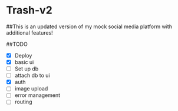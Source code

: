 # Trash-v2

##This is an updated version of my mock social media platform with additional features!

##TODO

- [x] Deploy
- [x] basic ui
- [ ] Set up db
- [ ] attach db to ui
- [x] auth
- [ ] image upload
- [ ] error management
- [ ] routing
